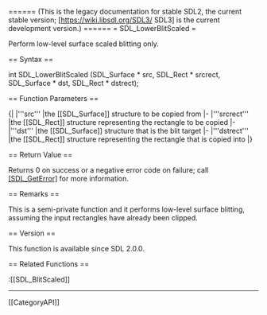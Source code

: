 ====== (This is the legacy documentation for stable SDL2, the current stable version; [https://wiki.libsdl.org/SDL3/ SDL3] is the current development version.) ======
= SDL_LowerBlitScaled =

Perform low-level surface scaled blitting only.

== Syntax ==

<syntaxhighlight lang='c'>
int SDL_LowerBlitScaled
    (SDL_Surface * src, SDL_Rect * srcrect,
    SDL_Surface * dst, SDL_Rect * dstrect);
</syntaxhighlight>

== Function Parameters ==

{|
|'''src'''
|the [[SDL_Surface]] structure to be copied from
|-
|'''srcrect'''
|the [[SDL_Rect]] structure representing the rectangle to be copied
|-
|'''dst'''
|the [[SDL_Surface]] structure that is the blit target
|-
|'''dstrect'''
|the [[SDL_Rect]] structure representing the rectangle that is copied into
|}

== Return Value ==

Returns 0 on success or a negative error code on failure; call
[[SDL_GetError]]() for more information.

== Remarks ==

This is a semi-private function and it performs low-level surface blitting,
assuming the input rectangles have already been clipped.

== Version ==

This function is available since SDL 2.0.0.

== Related Functions ==

:[[SDL_BlitScaled]]

----
[[CategoryAPI]]


